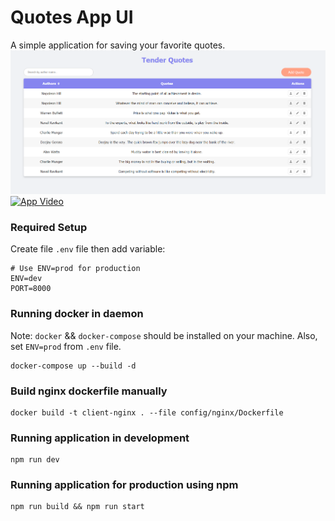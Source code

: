 # Quotes App UI

A simple application for saving your favorite quotes.
![App Screenshot](https://github.com/deejaygeroso/quotes-app-ui/blob/ui-update/public/assets/images/screenshot.png)
[![App Video](https://img.youtube.com/vi/Im0mZ-gaVMA/0.jpg)](https://www.youtube.com/watch?v=Im0mZ-gaVMA)

### Required Setup

Create file `.env` file then add variable:

```
# Use ENV=prod for production
ENV=dev
PORT=8000
```

### Running docker in daemon

Note: `docker` && `docker-compose` should be installed on your machine.
Also, set `ENV=prod` from `.env` file.

```
docker-compose up --build -d
```

### Build nginx dockerfile manually

```
docker build -t client-nginx . --file config/nginx/Dockerfile
```

### Running application in development

```
npm run dev
```

### Running application for production using npm

```
npm run build && npm run start
```
